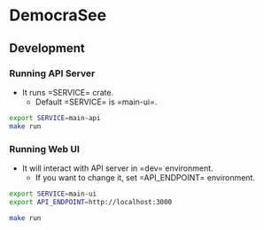 # DemocraSee

## Development
### Running API Server
- It runs =SERVICE= crate.
  - Default =SERVICE= is =main-ui=.

``` bash
export SERVICE=main-api
make run
```

### Running Web UI
- It will interact with API server in =dev= environment.
  - If you want to change it, set =API_ENDPOINT= environment.

``` bash
export SERVICE=main-ui
export API_ENDPOINT=http://localhost:3000

make run
```


